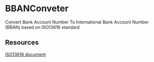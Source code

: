 # BBANConveter

Convert Bank Account Number To International Bank Account Number (BBAN) based on ISO13616 standard

## Resources

[ISO13616 document](https://cdn.standards.iteh.ai/samples/81090/ab77d634b898429f99ee4b13ab8ffe8a/ISO-13616-1-2020.pdf)
